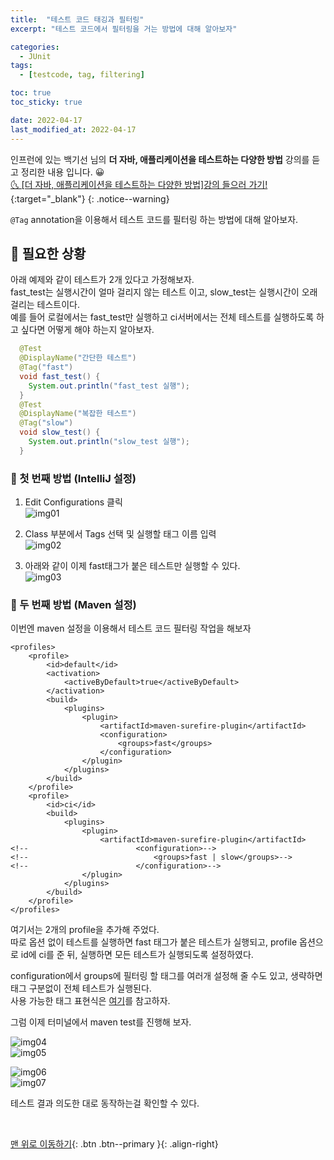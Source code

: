 ```yaml
---
title:  "테스트 코드 태깅과 필터링" 
excerpt: "테스트 코드에서 필터링을 거는 방법에 대해 알아보자"

categories:
  - JUnit
tags:
  - [testcode, tag, filtering]

toc: true
toc_sticky: true

date: 2022-04-17
last_modified_at: 2022-04-17
---
```


인프런에 있는 백기선 님의 **더 자바, 애플리케이션을 테스트하는 다양한 방법** 강의를 듣고 정리한 내용 입니다. 😀    
[🌜 [더 자바, 애플리케이션을 테스트하는 다양한 방법]강의 들으러 가기!](https://www.inflearn.com/course/the-java-application-test/dashboard){:target="_blank"}
{: .notice--warning}

`@Tag` annotation을 이용해서 테스트 코드를 필터링 하는 방법에 대해 알아보자.

## 🔔 필요한 상황
아래 예제와 같이 테스트가 2개 있다고 가정해보자.  
fast_test는 실행시간이 얼마 걸리지 않는 테스트 이고, slow_test는 실행시간이 오래 걸리는 테스트이다.  
예를 들어 로컬에서는 fast_test만 실행하고 ci서버에서는 전체 테스트를 실행하도록 하고 싶다면 어떻게 해야 하는지 알아보자.

```java
  @Test
  @DisplayName("간단한 테스트")
  @Tag("fast")
  void fast_test() {
    System.out.println("fast_test 실행");
  }
  @Test
  @DisplayName("복잡한 테스트")
  @Tag("slow")
  void slow_test() {
    System.out.println("slow_test 실행");
  }
```

### 🔔 첫 번째 방법 (IntelliJ 설정)

1. Edit Configurations 클릭  
![img01](https://user-images.githubusercontent.com/93430103/163678807-676b422c-6ba1-4cb0-9d99-c15e66ccf6ea.png)

2. Class 부분에서 Tags 선택 및 실행할 태그 이름 입력  
![img02](https://user-images.githubusercontent.com/93430103/163712437-880164bc-aa0f-4968-85f8-ca9a38cc3133.png)

3. 아래와 같이 이제 fast태그가 붙은 테스트만 실행할 수 있다.  
![img03](https://user-images.githubusercontent.com/93430103/163712438-da682948-37bb-464d-a957-790730363f0e.png)

### 🔔 두 번째 방법 (Maven 설정)
이번엔 maven 설정을 이용해서 테스트 코드 필터링 작업을 해보자
```
<profiles>
    <profile>
        <id>default</id>
        <activation>
            <activeByDefault>true</activeByDefault>
        </activation>
        <build>
            <plugins>
                <plugin>
                    <artifactId>maven-surefire-plugin</artifactId>
                    <configuration>
                        <groups>fast</groups>
                    </configuration>
                </plugin>
            </plugins>
        </build>
    </profile>
    <profile>
        <id>ci</id>
        <build>
            <plugins>
                <plugin>
                    <artifactId>maven-surefire-plugin</artifactId>
<!--                        <configuration>-->
<!--                            <groups>fast | slow</groups>-->
<!--                        </configuration>-->
                </plugin>
            </plugins>
        </build>
    </profile>
</profiles>
```
여기서는 2개의 profile을 추가해 주었다.  
따로 옵션 없이 테스트를 실행하면 fast 태그가 붙은 테스트가 실행되고, profile 옵션으로 id에 ci를 준 뒤, 실행하면 모든 테스트가 실행되도록 설정하였다.  

configuration에서 groups에 필터링 할 태그를 여러개 설정해 줄 수도 있고, 생략하면 태그 구분없이 전체 테스트가 실행된다.  
사용 가능한 태그 표현식은 [여기](https://junit.org/junit5/docs/current/user-guide/#running-tests-tag-expressions)를 참고하자.

그럼 이제 터미널에서 maven test를 진행해 보자.

![img04](https://user-images.githubusercontent.com/93430103/163713718-6a810573-e896-4b7d-9f28-0d20f0414944.png)  
![img05](https://user-images.githubusercontent.com/93430103/163713720-df3783c3-10c4-46d0-baf8-c1bf6861f90d.png)

![img06](https://user-images.githubusercontent.com/93430103/163713721-197cd294-520f-4824-997f-6209370046d0.png)  
![img07](https://user-images.githubusercontent.com/93430103/163713723-f4a83b77-952a-4c16-8060-d6deb22e840b.png)

테스트 결과 의도한 대로 동작하는걸 확인할 수 있다.

<br>

[맨 위로 이동하기](#){: .btn .btn--primary }{: .align-right}
<br>
